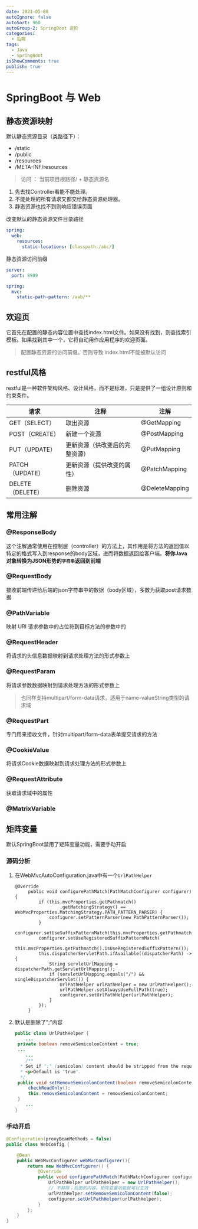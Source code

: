 ```yaml
---
date: 2021-05-08
autoIgnore: false
autoSort: 960
autoGroup-2: SpringBoot 进阶
categories:
  - 后端
tags:
  - Java
  - SpringBoot
isShowComments: true
publish: true
---
```


# SpringBoot 与 Web

## 静态资源映射

默认静态资源目录（类路径下）：

- /static
- /public
- /resources
- /META-INF/resources

> 访问 ： 当前项目根路径/ + 静态资源名 

1. 先去找Controller看能不能处理。
2. 不能处理的所有请求又都交给静态资源处理器。
3. 静态资源也找不到则响应错误页面

改变默认的静态资源文件目录路径

```yaml
spring:
  web:
    resources:
      static-locations: [classpath:/abc/]
```

静态资源访问前缀

```yaml
server:
  port: 8989

spring:
  mvc:
    static-path-pattern: /aab/**
```

## 欢迎页

它首先在配置的静态内容位置中查找index.html文件。如果没有找到，则查找索引模板。如果找到其中一个，它将自动用作应用程序的欢迎页面。

> 配置静态资源的访问前缀。否则导致 index.html不能被默认访问

## restful风格

restful是一种软件架构风格、设计风格，而不是标准，只是提供了一组设计原则和约束条件。

| 请求             | 注释                           | 注解           |
| ---------------- | ------------------------------ | -------------- |
| GET（SELECT）    | 取出资源                       | @GetMapping    |
| POST（CREATE）   | 新建一个资源                   | @PostMapping   |
| PUT（UPDATE）    | 更新资源（供改变后的完整资源） | @PutMapping    |
| PATCH（UPDATE）  | 更新资源（提供改变的属性）     | @PatchMapping  |
| DELETE（DELETE） | 删除资源                       | @DeleteMapping |

## 常用注解

### @ResponseBody

这个注解通常使用在控制层（controller）的方法上，其作用是将方法的返回值以特定的格式写入到response的body区域，进而将数据返回给客户端。**将你Java对象转换为JSON形势的`字符串`返回到前端**

### @RequestBody

接收前端传递给后端的json字符串中的数据（body区域），多数为获取post请求数据

### @PathVariable

映射 URI 请求参数中的占位符到目标方法的参数中的

### @RequestHeader

将请求的头信息数据映射到请求处理方法的形式参数上

### @RequestParam

将请求参数数据映射到请求处理方法的形式参数上

> 也同样支持multipart/form-data请求，适用于name-valueString类型的请求域

### @RequestPart

专门用来接收文件，针对multipart/form-data表单提交请求的方法

### @CookieValue

将请求Cookie数据映射到请求处理方法的形式参数上

### @RequestAttribute

获取请求域中的属性

### @MatrixVariable

## 矩阵变量

默认SpringBoot禁用了矩阵变量功能，需要手动开启

### 源码分析

1. 在WebMvcAutoConfiguration.java中有一个`UrlPathHelper`

   ```java{13-15}
   @Override
   		public void configurePathMatch(PathMatchConfigurer configurer) {
   			if (this.mvcProperties.getPathmatch()
   					.getMatchingStrategy() == WebMvcProperties.MatchingStrategy.PATH_PATTERN_PARSER) {
   				configurer.setPatternParser(new PathPatternParser());
   			}
   			configurer.setUseSuffixPatternMatch(this.mvcProperties.getPathmatch().isUseSuffixPattern());
   			configurer.setUseRegisteredSuffixPatternMatch(
   					this.mvcProperties.getPathmatch().isUseRegisteredSuffixPattern());
   			this.dispatcherServletPath.ifAvailable((dispatcherPath) -> {
   				String servletUrlMapping = dispatcherPath.getServletUrlMapping();
   				if (servletUrlMapping.equals("/") && singleDispatcherServlet()) {
   					UrlPathHelper urlPathHelper = new UrlPathHelper();
   					urlPathHelper.setAlwaysUseFullPath(true);
   					configurer.setUrlPathHelper(urlPathHelper);
   				}
   			});
   		}
   ```

2. 默认是删除了";"内容

   ```java
   public class UrlPathHelper {
       ...
   	private boolean removeSemicolonContent = true;
   	...
       ...
       /**
   	 * Set if ";" (semicolon) content should be stripped from the request URI.
   	 * <p>Default is "true".
   	 */
   	public void setRemoveSemicolonContent(boolean removeSemicolonContent) {
   		checkReadOnly();
   		this.removeSemicolonContent = removeSemicolonContent;
   	}  
       ...
   }
   ```

### 手动开启

```java
@Configuration(proxyBeanMethods = false)
public class WebConfig {

	@Bean
	public WebMvcConfigurer webMvcConfigurer(){
		return new WebMvcConfigurer() {
			@Override
			public void configurePathMatch(PathMatchConfigurer configurer) {
				UrlPathHelper urlPathHelper = new UrlPathHelper();
				// 不移除；后面的内容。矩阵变量功能就可以生效
				urlPathHelper.setRemoveSemicolonContent(false);
				configurer.setUrlPathHelper(urlPathHelper);
			}
		};
	}
}
```


